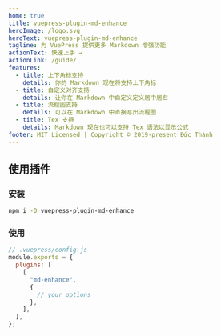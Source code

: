 ```yaml
---
home: true
title: vuepress-plugin-md-enhance
heroImage: /logo.svg
heroText: vuepress-plugin-md-enhance
tagline: 为 VuePress 提供更多 Markdown 增强功能
actionText: 快速上手 →
actionLink: /guide/
features:
  - title: 上下角标支持
    details: 你的 Markdown 现在将支持上下角标
  - title: 自定义对齐支持
    details: 让你在 Markdown 中自定义定义居中居右
  - title: 流程图支持
    details: 可以在 Markdown 中直接写出流程图
  - title: Tex 支持
    details: Markdown 现在也可以支持 Tex 语法以显示公式
footer: MIT Licensed | Copyright © 2019-present Đức Thành
---
```


## 使用插件

### 安装

```bash
npm i -D vuepress-plugin-md-enhance
```

### 使用

```js
// .vuepress/config.js
module.exports = {
  plugins: [
    [
      "md-enhance",
      {
        // your options
      },
    ],
  ],
};
```
